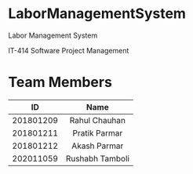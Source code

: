 # LaborManagementSystem
Labor Management System

IT-414 Software Project Management

# Team Members
ID|Name
:---:|:---:
201801209 | Rahul Chauhan
201801211 | Pratik Parmar
201801212 | Akash Parmar
202011059 | Rushabh Tamboli


